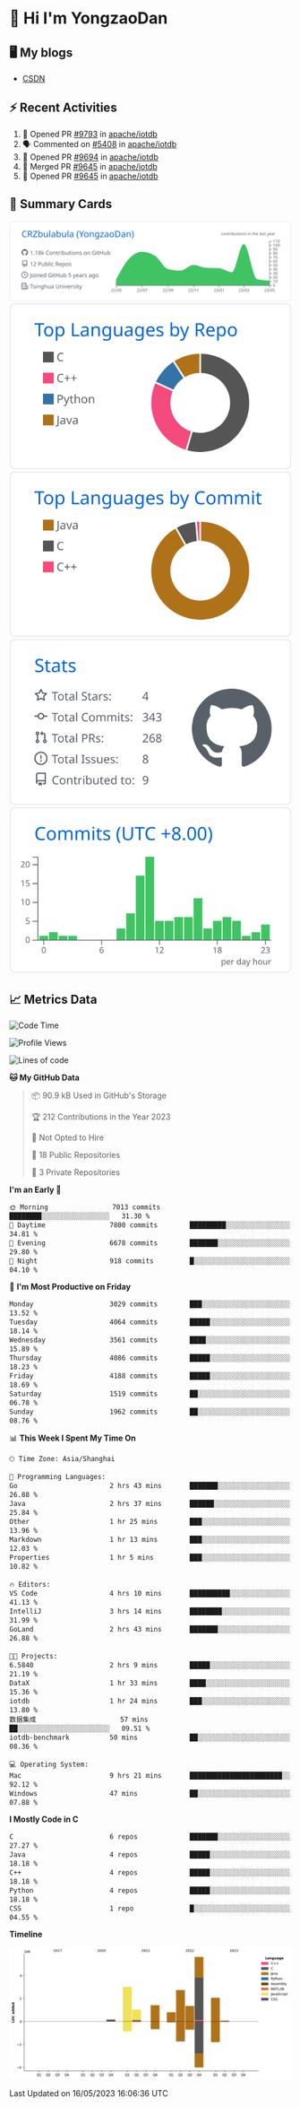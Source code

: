 # 👋 Hi I'm YongzaoDan

## 🖥 My blogs
  + [CSDN](https://blog.csdn.net/CRZbulabula?type=blog)

## ⚡ Recent Activities
<!--START_SECTION:activity-->
1. 💪 Opened PR [#9793](https://github.com/apache/iotdb/pull/9793) in [apache/iotdb](https://github.com/apache/iotdb)
2. 🗣 Commented on [#5408](https://github.com/apache/iotdb/issues/5408) in [apache/iotdb](https://github.com/apache/iotdb)
3. 💪 Opened PR [#9694](https://github.com/apache/iotdb/pull/9694) in [apache/iotdb](https://github.com/apache/iotdb)
4. 🎉 Merged PR [#9645](https://github.com/apache/iotdb/pull/9645) in [apache/iotdb](https://github.com/apache/iotdb)
5. 💪 Opened PR [#9645](https://github.com/apache/iotdb/pull/9645) in [apache/iotdb](https://github.com/apache/iotdb)
<!--END_SECTION:activity-->

## 🎑 Summary Cards

[![](https://raw.githubusercontent.com/CRZbulabula/CRZbulabula/main/profile-summary-card-output/github/0-profile-details.svg)](https://github.com/vn7n24fzkq/github-profile-summary-cards)
[![](https://raw.githubusercontent.com/CRZbulabula/CRZbulabula/main/profile-summary-card-output/github/1-repos-per-language.svg)](https://github.com/vn7n24fzkq/github-profile-summary-cards) [![](https://raw.githubusercontent.com/CRZbulabula/CRZbulabula/main/profile-summary-card-output/github/2-most-commit-language.svg)](https://github.com/vn7n24fzkq/github-profile-summary-cards)
[![](https://raw.githubusercontent.com/CRZbulabula/CRZbulabula/main/profile-summary-card-output/github/3-stats.svg)](https://github.com/vn7n24fzkq/github-profile-summary-cards) [![](https://raw.githubusercontent.com/CRZbulabula/CRZbulabula/main/profile-summary-card-output/github/4-productive-time.svg)](https://github.com/vn7n24fzkq/github-profile-summary-cards)

## 📈 Metrics Data

<!--START_SECTION:waka-->
![Code Time](http://img.shields.io/badge/Code%20Time-120%20hrs%209%20mins-blue)

![Profile Views](http://img.shields.io/badge/Profile%20Views-6-blue)

![Lines of code](https://img.shields.io/badge/From%20Hello%20World%20I%27ve%20Written-18.3%20million%20lines%20of%20code-blue)

**🐱 My GitHub Data** 

> 📦 90.9 kB Used in GitHub's Storage 
 > 
> 🏆 212 Contributions in the Year 2023
 > 
> 🚫 Not Opted to Hire
 > 
> 📜 18 Public Repositories 
 > 
> 🔑 3 Private Repositories 
 > 
**I'm an Early 🐤** 

```text
🌞 Morning                7013 commits        ████████░░░░░░░░░░░░░░░░░   31.30 % 
🌆 Daytime                7800 commits        █████████░░░░░░░░░░░░░░░░   34.81 % 
🌃 Evening                6678 commits        ███████░░░░░░░░░░░░░░░░░░   29.80 % 
🌙 Night                  918 commits         █░░░░░░░░░░░░░░░░░░░░░░░░   04.10 % 
```
📅 **I'm Most Productive on Friday** 

```text
Monday                   3029 commits        ███░░░░░░░░░░░░░░░░░░░░░░   13.52 % 
Tuesday                  4064 commits        █████░░░░░░░░░░░░░░░░░░░░   18.14 % 
Wednesday                3561 commits        ████░░░░░░░░░░░░░░░░░░░░░   15.89 % 
Thursday                 4086 commits        █████░░░░░░░░░░░░░░░░░░░░   18.23 % 
Friday                   4188 commits        █████░░░░░░░░░░░░░░░░░░░░   18.69 % 
Saturday                 1519 commits        ██░░░░░░░░░░░░░░░░░░░░░░░   06.78 % 
Sunday                   1962 commits        ██░░░░░░░░░░░░░░░░░░░░░░░   08.76 % 
```


📊 **This Week I Spent My Time On** 

```text
🕑︎ Time Zone: Asia/Shanghai

💬 Programming Languages: 
Go                       2 hrs 43 mins       ███████░░░░░░░░░░░░░░░░░░   26.88 % 
Java                     2 hrs 37 mins       ██████░░░░░░░░░░░░░░░░░░░   25.84 % 
Other                    1 hr 25 mins        ███░░░░░░░░░░░░░░░░░░░░░░   13.96 % 
Markdown                 1 hr 13 mins        ███░░░░░░░░░░░░░░░░░░░░░░   12.03 % 
Properties               1 hr 5 mins         ███░░░░░░░░░░░░░░░░░░░░░░   10.82 % 

🔥 Editors: 
VS Code                  4 hrs 10 mins       ██████████░░░░░░░░░░░░░░░   41.13 % 
IntelliJ                 3 hrs 14 mins       ████████░░░░░░░░░░░░░░░░░   31.99 % 
GoLand                   2 hrs 43 mins       ███████░░░░░░░░░░░░░░░░░░   26.88 % 

🐱‍💻 Projects: 
6.5840                   2 hrs 9 mins        █████░░░░░░░░░░░░░░░░░░░░   21.19 % 
DataX                    1 hr 33 mins        ████░░░░░░░░░░░░░░░░░░░░░   15.36 % 
iotdb                    1 hr 24 mins        ███░░░░░░░░░░░░░░░░░░░░░░   13.80 % 
数据集成                     57 mins             ██░░░░░░░░░░░░░░░░░░░░░░░   09.51 % 
iotdb-benchmark          50 mins             ██░░░░░░░░░░░░░░░░░░░░░░░   08.36 % 

💻 Operating System: 
Mac                      9 hrs 21 mins       ███████████████████████░░   92.12 % 
Windows                  47 mins             ██░░░░░░░░░░░░░░░░░░░░░░░   07.88 % 
```

**I Mostly Code in C** 

```text
C                        6 repos             ███████░░░░░░░░░░░░░░░░░░   27.27 % 
Java                     4 repos             █████░░░░░░░░░░░░░░░░░░░░   18.18 % 
C++                      4 repos             █████░░░░░░░░░░░░░░░░░░░░   18.18 % 
Python                   4 repos             █████░░░░░░░░░░░░░░░░░░░░   18.18 % 
CSS                      1 repo              █░░░░░░░░░░░░░░░░░░░░░░░░   04.55 % 
```



**Timeline**

![Lines of Code chart](https://raw.githubusercontent.com/CRZbulabula/CRZbulabula/main/assets/bar_graph.png)


 Last Updated on 16/05/2023 16:06:36 UTC
<!--END_SECTION:waka-->


